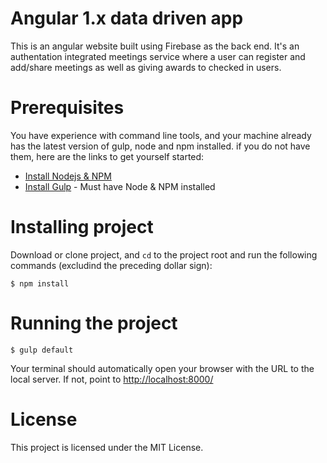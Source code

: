 # Angular 1.x data driven app
This is an angular website built using Firebase as the back end. It's an authentation integrated meetings service where a user can register and add/share meetings as well as giving awards to checked in users. 

# Prerequisites
You have experience with command line tools, and your machine already has the latest version of gulp, node and npm installed. if you do not have them, here are the links to get yourself started: 
* [Install Nodejs & NPM](https://docs.npmjs.com/getting-started/installing-node)
* [Install Gulp](https://github.com/gulpjs/gulp/blob/master/docs/getting-started.md) - Must have Node & NPM installed

# Installing project
Download or clone project, and `cd` to the project root and run the following commands (excludind the preceding dollar sign):

```
$ npm install
```

# Running the project
```
$ gulp default
```
Your terminal should automatically open your browser with the URL to the local server. If not, point to <http://localhost:8000/>


# License
This project is licensed under the MIT License.



